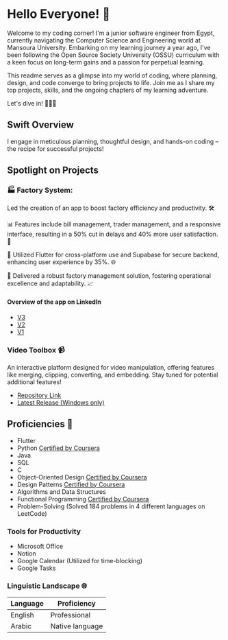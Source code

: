 # Hello Everyone! :wave:

Welcome to my coding corner! I'm a junior software engineer from Egypt, currently navigating the Computer Science and Engineering world at Mansoura University. Embarking on my learning journey a year ago, I've been following the Open Source Society University (OSSU) curriculum with a keen focus on long-term gains and a passion for perpetual learning.

This readme serves as a glimpse into my world of coding, where planning, design, and code converge to bring projects to life. Join me as I share my top projects, skills, and the ongoing chapters of my learning adventure.

Let's dive in! 👨‍💻✨

## Swift Overview
I engage in meticulous planning, thoughtful design, and hands-on coding – the recipe for successful projects!

## Spotlight on Projects

### 🏭 Factory System:  
Led the creation of an app to boost factory efficiency and productivity. 🛠️

📊 Features include bill management, trader management, and a responsive interface, resulting in a 50% cut in delays and 40% more user satisfaction. 💼

📱 Utilized Flutter for cross-platform use and Supabase for secure backend, enhancing user experience by 35%. 🌐

🚀 Delivered a robust factory management solution, fostering operational excellence and adaptability. 📈

#### Overview of the app on LinkedIn
- [V3](https://www.linkedin.com/posts/ahmedxgouda_%D8%AA%D8%B9%D8%A7%D9%84%D9%89-%D8%A3%D8%AD%D9%83%D9%8A%D9%84%D9%83-%D9%82%D8%B5%D8%A9-%D8%A7%D9%84%D9%84%D9%8A-%D9%8A%D8%B9%D8%B1%D9%81%D9%86%D9%8A-%D8%B9%D8%A7%D8%B1%D9%81-%D8%A7%D9%86%D9%8A-activity-7194768985077272578-HPeY?utm_source=share&utm_medium=member_desktop)
- [V2](https://lnkd.in/dCyz7Mje)
- [V1](https://lnkd.in/ddFFB4pQ)

### Video Toolbox 📹
An interactive platform designed for video manipulation, offering features like merging, clipping, converting, and embedding. Stay tuned for potential additional features!
- [Repository Link](https://github.com/ahmedxgouda/video-toolbox)
- [Latest Release (Windows only)](https://github.com/ahmedxgouda/video-toolbox/releases/tag/v1.1.2)

## Proficiencies 📜
- Flutter
- Python [Certified by Coursera](https://www.coursera.org/account/accomplishments/specialization/certificate/ZRQ3QTAYLDC5)
- Java
- SQL
- C
- Object-Oriented Design [Certified by Coursera](https://www.coursera.org/account/accomplishments/certificate/VTYJWPXUZ34U)
- Design Patterns [Certified by Coursera](https://www.coursera.org/account/accomplishments/certificate/48YELGJ3WCD4)
- Algorithms and Data Structures
- Functional Programming [Certified by Coursera](https://www.coursera.org/account/accomplishments/certificate/AZFWX4ESYDRT)
- Problem-Solving (Solved 184 problems in 4 different languages on LeetCode)

### Tools for Productivity
- Microsoft Office
- Notion
- Google Calendar (Utilized for time-blocking)
- Google Tasks

### Linguistic Landscape 🌐
| Language      | Proficiency                                                               |
| ------------- | ------------------------------------------------------------------------- |
| English | Professional             |
| Arabic         | Native language                                                           |
